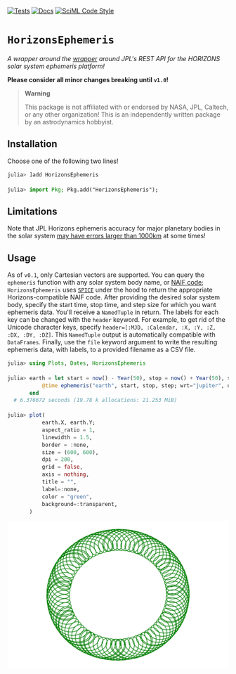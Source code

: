 [![Tests](https://github.com/JuliaAstro/HorizonsEphemeris.jl/workflows/UnitTests/badge.svg)](https://github.com/JuliaAstro/HorizonsEphemeris.jl/actions?query=workflow%3AUnitTests)
[![Docs](https://github.com/JuliaAstro/HorizonsEphemeris.jl/workflows/Documentation/badge.svg)](https://JuliaAstro.github.io/HorizonsEphemeris.jl)
[![SciML Code Style](https://img.shields.io/static/v1?label=Style&message=SciML&color=9668e2&labelColor=3E474F)](https://github.com/SciML/SciMLStyle)

# `HorizonsEphemeris`

_A wrapper around the [wrapper](https://github.com/JuliaAstro/HorizonsAPI.jl) around
JPL's REST API for the HORIZONS solar system ephemeris platform!_

**Please consider all minor changes breaking until `v1.0`!**

> **Warning**
>
> This package is not affiliated with or endorsed by NASA, JPL, Caltech, or any
> other organization! This is an independently written package by an
> astrodynamics hobbyist.

## Installation

Choose one of the following two lines!

```julia
julia> ]add HorizonsEphemeris

julia> import Pkg; Pkg.add("HorizonsEphemeris");
```

## Limitations

Note that JPL Horizons ephemeris accuracy for major planetary bodies in the
solar system
[may have errors larger than 1000km](https://ssd.jpl.nasa.gov/horizons/manual.html#limits)
at some times!

## Usage

As of `v0.1`, only Cartesian vectors are supported. You can query the
`ephemeris` function with any solar system body name, or
[NAIF code](https://naif.jpl.nasa.gov/pub/naif/toolkit_docs/C/req/naif_ids.html);
`HorizonsEphemeris` uses [`SPICE`](https://github.com/JuliaAstro/SPICE.jl) under
the hood to return the appropriate Horizons-compatible NAIF code. After
providing the desired solar system body, specify the start time, stop time, and
step size for which you want ephemeris data. You'll receive a `NamedTuple` in
return. The labels for each key can be changed with the `header` keyword. For
example, to get rid of the Unicode character keys, specify
`header=[:MJD, :Calendar, :X, :Y, :Z, :DX, :DY, :DZ]`. This `NamedTuple` output
is automatically compatible with `DataFrames`. Finally, use the `file` keyword
argument to write the resulting ephemeris data, with labels, to a provided
filename as a CSV file.

```julia
julia> using Plots, Dates, HorizonsEphemeris

julia> earth = let start = now() - Year(50), stop = now() + Year(50), step = Day(1)
           @time ephemeris("earth", start, stop, step; wrt="jupiter", units="AU-D");
       end
  # 6.376672 seconds (19.78 k allocations: 21.253 MiB)

julia> plot(
           earth.X, earth.Y;
           aspect_ratio = 1,
           linewidth = 1.5,
           border = :none,
           size = (600, 600),
           dpi = 200,
           grid = false,
           axis = nothing,
           title = "",
           label=:none,
           color = "green",
           background=:transparent,
       )
```

![](img/earth-shakin-it.png)
